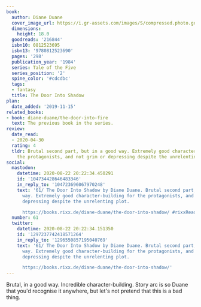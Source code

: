 ```yaml
---
book:
  author: Diane Duane
  cover_image_url: https://i.gr-assets.com/images/S/compressed.photo.goodreads.com/books/1254906233l/216844.jpg
  dimensions:
    height: 18.0
  goodreads: '216844'
  isbn10: 0812523695
  isbn13: '9780812523690'
  pages: '298'
  publication_year: '1984'
  series: Tale of the Five
  series_position: '2'
  spine_color: '#cdcdbc'
  tags:
  - fantasy
  title: The Door Into Shadow
plan:
  date_added: '2019-11-15'
related_books:
- book: diane-duane/the-door-into-fire
  text: The previous book in the series.
review:
  date_read:
  - 2020-04-30
  rating: 4
  tldr: Brutal second part, but in a good way. Extremely good character-building for
    the protagonists, and not grim or depressing despite the unrelenting plot.
social:
  mastodon:
    datetime: 2020-08-22 20:22:34.450291
    id: '104734428646483346'
    in_reply_to: '104723696067970248'
    text: '61/ The Door Into Shadow by Diane Duane. Brutal second part, but in a good
      way. Extremely good character-building for the protagonists, and not grim or
      depressing despite the unrelenting plot.

      https://books.rixx.de/diane-duane/the-door-into-shadow/ #rixxReads'
  number: 61
  twitter:
    datetime: 2020-08-22 20:22:34.151350
    id: '1297237742418571264'
    in_reply_to: '1296550857195040769'
    text: '61/ The Door Into Shadow by Diane Duane. Brutal second part, but in a good
      way. Extremely good character-building for the protagonists, and not grim or
      depressing despite the unrelenting plot.

      https://books.rixx.de/diane-duane/the-door-into-shadow/'
---
```


Brutal, in a good way. Incredible character-building. Story arc is so Duane that you'd recognise it anywhere, but let's
not pretend that this is a bad thing.
